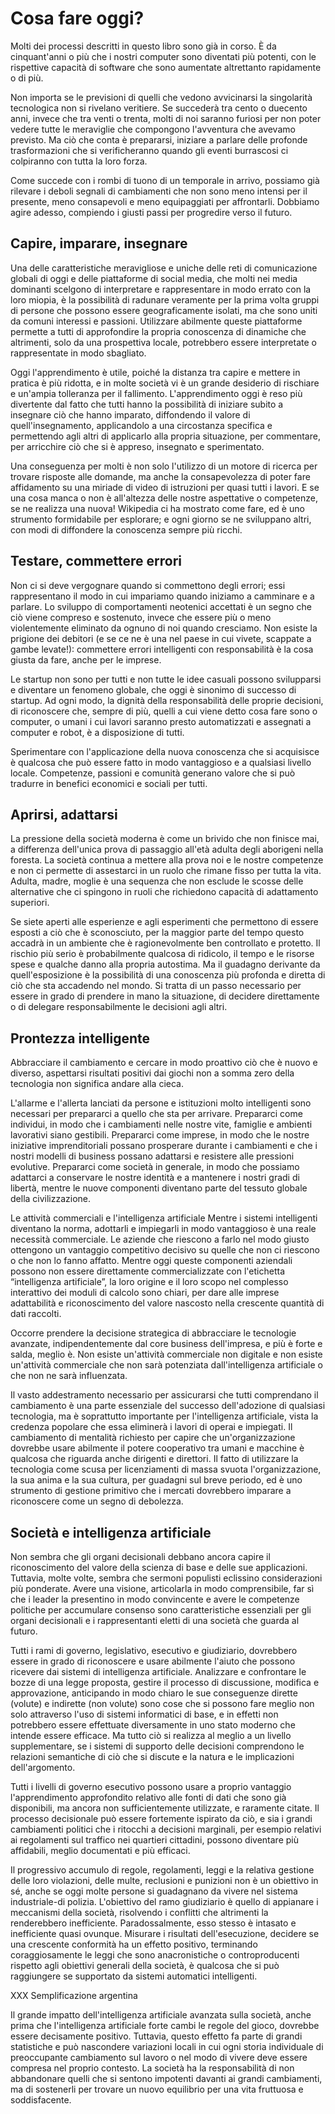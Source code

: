 # Cosa fare oggi?
Molti dei processi descritti in questo libro sono già in corso. È da cinquant'anni o più che i nostri computer sono diventati più potenti, con le rispettive capacità di software che sono aumentate altrettanto rapidamente o di più. 

Non importa se le previsioni di quelli che vedono avvicinarsi la singolarità tecnologica non si rivelano veritiere. Se succederà tra cento o duecento anni, invece che tra venti o trenta, molti di noi saranno furiosi per non poter vedere tutte le meraviglie che compongono l'avventura che avevamo previsto. Ma ciò che conta è prepararsi, iniziare a parlare delle profonde trasformazioni che si verificheranno quando gli eventi burrascosi ci colpiranno con tutta la loro forza.

Come succede con i rombi di tuono di un temporale in arrivo, possiamo già rilevare i deboli segnali di cambiamenti che non sono meno intensi per il presente, meno consapevoli e meno equipaggiati per affrontarli. Dobbiamo agire adesso, compiendo i giusti passi per progredire verso il futuro.

## Capire, imparare, insegnare
Una delle caratteristiche meravigliose e uniche delle reti di comunicazione globali di oggi e delle piattaforme di social media, che molti nei media dominanti scelgono di interpretare e rappresentare in modo errato con la loro miopia, è la possibilità di radunare veramente per la prima volta gruppi di persone che possono essere geograficamente isolati, ma che sono uniti da comuni interessi e passioni. Utilizzare abilmente queste piattaforme permette a tutti di approfondire la propria conoscenza di dinamiche che altrimenti, solo da una prospettiva locale, potrebbero essere interpretate o rappresentate in modo sbagliato.

Oggi l'apprendimento è utile, poiché la distanza tra capire e mettere in pratica è più ridotta, e in molte società vi è un grande desiderio di rischiare e un'ampia tolleranza per il fallimento. L'apprendimento oggi è reso più divertente dal fatto che tutti hanno la possibilità di iniziare subito a insegnare ciò che hanno imparato, diffondendo il valore di quell'insegnamento, applicandolo a una circostanza specifica e permettendo agli altri di applicarlo alla propria situazione, per commentare, per arricchire ciò che si è appreso, insegnato e sperimentato.

Una conseguenza per molti è non solo l'utilizzo di un motore di ricerca per trovare risposte alle domande, ma anche la consapevolezza di poter fare affidamento su una miriade di video di istruzioni per quasi tutti i lavori. E se una cosa manca o non è all'altezza delle nostre aspettative o competenze, se ne realizza una nuova! Wikipedia ci ha mostrato come fare, ed è uno strumento formidabile per esplorare; e ogni giorno se ne sviluppano altri, con modi di diffondere la conoscenza sempre più ricchi.

## Testare, commettere errori
Non ci si deve vergognare quando si commettono degli errori; essi rappresentano il modo in cui impariamo quando iniziamo a camminare e a parlare. Lo sviluppo di comportamenti neotenici accettati è un segno che ciò viene compreso e sostenuto, invece che essere più o meno violentemente eliminato da ognuno di noi quando cresciamo. Non esiste la prigione dei debitori (e se ce ne è una nel paese in cui vivete, scappate a gambe levate!): commettere errori intelligenti con responsabilità è la cosa giusta da fare, anche per le imprese. 

Le startup non sono per tutti e non tutte le idee casuali possono svilupparsi e diventare un fenomeno globale, che oggi è sinonimo di successo di startup. Ad ogni modo, la dignità della responsabilità delle proprie decisioni, di riconoscere che, sempre di più, quelli a cui viene detto cosa fare sono o computer, o umani i cui lavori saranno presto automatizzati e assegnati a computer e robot, è a disposizione di tutti.

Sperimentare con l'applicazione della nuova conoscenza che si acquisisce è qualcosa che può essere fatto in modo vantaggioso e a qualsiasi livello locale. Competenze, passioni e comunità generano valore che si può tradurre in benefici economici e sociali per tutti.

## Aprirsi, adattarsi
La pressione della società moderna è come un brivido che non finisce mai, a differenza dell'unica prova di passaggio all'età adulta degli aborigeni nella foresta. La società continua a mettere alla prova noi e le nostre competenze e non ci permette di assestarci in un ruolo che rimane fisso per tutta la vita. Adulta, madre, moglie è una sequenza che non esclude le scosse delle alternative che ci spingono in ruoli che richiedono capacità di adattamento superiori.

Se siete aperti alle esperienze e agli esperimenti che permettono di essere esposti a ciò che è sconosciuto, per la maggior parte del tempo questo accadrà in un ambiente che è ragionevolmente ben controllato e protetto. Il rischio più serio è probabilmente qualcosa di ridicolo, il tempo e le risorse spese e qualche danno alla propria autostima. Ma il guadagno derivante da quell'esposizione è la possibilità di una conoscenza più profonda e diretta di ciò che sta accadendo nel mondo. Si tratta di un passo necessario per essere in grado di prendere in mano la situazione, di decidere direttamente o di delegare responsabilmente le decisioni agli altri.

## Prontezza intelligente
Abbracciare il cambiamento e cercare in modo proattivo ciò che è nuovo e diverso, aspettarsi risultati positivi dai giochi non a somma zero della tecnologia non significa andare alla cieca.

L'allarme e l'allerta lanciati da persone e istituzioni molto intelligenti sono necessari per prepararci a quello che sta per arrivare. Prepararci come individui, in modo che i cambiamenti nelle nostre vite, famiglie e ambienti lavorativi siano gestibili. Prepararci come imprese, in modo che le nostre iniziative imprenditoriali possano prosperare durante i cambiamenti e che i nostri modelli di business possano adattarsi e resistere alle pressioni evolutive. Prepararci come società in generale, in modo che possiamo adattarci a conservare le nostre identità e a mantenere i nostri gradi di libertà, mentre le nuove componenti diventano parte del tessuto globale della civilizzazione.

Le attività commerciali e l'intelligenza artificiale
Mentre i sistemi intelligenti diventano la norma, adottarli e impiegarli in modo vantaggioso è una reale necessità commerciale. Le aziende che riescono a farlo nel modo giusto ottengono un vantaggio competitivo decisivo su quelle che non ci riescono o che non lo fanno affatto. Mentre oggi queste componenti aziendali possono non essere direttamente commercializzate con l'etichetta “intelligenza artificiale”, la loro origine e il loro scopo nel complesso interattivo dei moduli di calcolo sono chiari, per dare alle imprese adattabilità e riconoscimento del valore nascosto nella crescente quantità di dati raccolti.

Occorre prendere la decisione strategica di abbracciare le tecnologie avanzate, indipendentemente dal core business dell'impresa, e più è forte e salda, meglio è. Non esiste un'attività commerciale non digitale e non esiste un'attività commerciale che non sarà potenziata dall'intelligenza artificiale o che non ne sarà influenzata. 

Il vasto addestramento necessario per assicurarsi che tutti comprendano il cambiamento è una parte essenziale del successo dell'adozione di qualsiasi tecnologia, ma è soprattutto importante per l'intelligenza artificiale, vista la credenza popolare che essa eliminerà i lavori di operai e impiegati. Il cambiamento di mentalità richiesto per capire che un'organizzazione dovrebbe usare abilmente il potere cooperativo tra umani e macchine è qualcosa che riguarda anche dirigenti e direttori. Il fatto di utilizzare la tecnologia come scusa per licenziamenti di massa svuota l'organizzazione, la sua anima e la sua cultura, per guadagni sul breve periodo, ed è uno strumento di gestione primitivo che i mercati dovrebbero imparare a riconoscere come un segno di debolezza.

## Società e intelligenza artificiale
Non sembra che gli organi decisionali debbano ancora capire il riconoscimento del valore della scienza di base e delle sue applicazioni. Tuttavia, molte volte, sembra che sermoni populisti eclissino considerazioni più ponderate. Avere una visione, articolarla in modo comprensibile, far sì che i leader la presentino in modo convincente e avere le competenze politiche per accumulare consenso sono caratteristiche essenziali per gli organi decisionali e i rappresentanti eletti di una società che guarda al futuro. 

Tutti i rami di governo, legislativo, esecutivo e giudiziario, dovrebbero essere in grado di riconoscere e usare abilmente l'aiuto che possono ricevere dai sistemi di intelligenza artificiale. Analizzare e confrontare le bozze di una legge proposta, gestire il processo di discussione, modifica e approvazione, anticipando in modo chiaro le sue conseguenze dirette (volute) e indirette (non volute) sono cose che si possono fare meglio non solo attraverso l'uso di sistemi informatici di base, e in effetti non potrebbero essere effettuate diversamente in uno stato moderno che intende essere efficace. Ma tutto ciò si realizza al meglio a un livello supplementare, se i sistemi di supporto delle decisioni comprendono le relazioni semantiche di ciò che si discute e la natura e le implicazioni dell'argomento.

Tutti i livelli di governo esecutivo possono usare a proprio vantaggio l'apprendimento approfondito relativo alle fonti di dati che sono già disponibili, ma ancora non sufficientemente utilizzate, e raramente citate. Il processo decisionale può essere fortemente ispirato da ciò, e sia i grandi cambiamenti politici che i ritocchi a decisioni marginali, per esempio relativi ai regolamenti sul traffico nei quartieri cittadini, possono diventare più affidabili, meglio documentati e più efficaci.

Il progressivo accumulo di regole, regolamenti, leggi e la relativa gestione delle loro violazioni, delle multe, reclusioni e punizioni non è un obiettivo in sé, anche se oggi molte persone si guadagnano da vivere nel sistema industriale-di polizia. L'obiettivo del ramo giudiziario è quello di appianare i meccanismi della società, risolvendo i conflitti che altrimenti la renderebbero inefficiente. Paradossalmente, esso stesso è intasato e inefficiente quasi ovunque. Misurare i risultati dell'esecuzione, decidere se una crescente conformità ha un effetto positivo, terminando coraggiosamente le leggi che sono anacronistiche o controproducenti rispetto agli obiettivi generali della società, è qualcosa che si può raggiungere se supportato da sistemi automatici intelligenti.

XXX Semplificazione argentina

Il grande impatto dell'intelligenza artificiale avanzata sulla società, anche prima che l'intelligenza artificiale forte cambi le regole del gioco, dovrebbe essere decisamente positivo. Tuttavia, questo effetto fa parte di grandi statistiche e può nascondere variazioni locali in cui ogni storia individuale di preoccupante cambiamento sul lavoro o nel modo di vivere deve essere compresa nel proprio contesto. La società ha la responsabilità di non abbandonare quelli che si sentono impotenti davanti ai grandi cambiamenti, ma di sostenerli per trovare un nuovo equilibrio per una vita fruttuosa e soddisfacente.